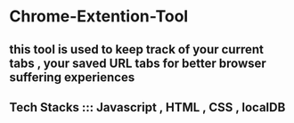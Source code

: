 # Chrome-Extention-Tool

## this tool is used to keep track of your current tabs , your saved URL tabs for better browser suffering experiences

## Tech Stacks ::: Javascript , HTML , CSS , localDB
